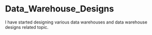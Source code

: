 # Data_Warehouse_Designs
I have started designing various data warehouses and data warehouse designs related topic.
